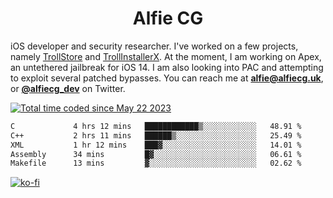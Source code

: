 <h1 align="center">Alfie CG</h1>

iOS developer and security researcher. I've worked on a few projects, namely [TrollStore](https://github.com/opa334/TrollStore) and [TrollInstallerX](https://github.com/alfiecg24/TrollInstallerX). At the moment, I am working on Apex, an untethered jailbreak for iOS 14. I am also looking into PAC and attempting to exploit several patched bypasses. You can reach me at **alfie@alfiecg.uk**, or **[@alfiecg_dev](https://twitter.com/alfiecg_dev)** on Twitter.

<a href="https://wakatime.com/@61592169-b9cf-4af8-b6fa-8ac7d4369b01"><img src="https://wakatime.com/badge/user/61592169-b9cf-4af8-b6fa-8ac7d4369b01.svg" alt="Total time coded since May 22 2023" /></a>
<!---
<img align="center" src="/github-metrics.svg" alt="Metrics" width="500">
-->

 <!--[![GitHub Streak](https://streak-stats.demolab.com/?user=alfiecg24)](https://git.io/streak-stats)-->

<!--START_SECTION:waka-->

```txt
C             4 hrs 12 mins   ████████████▒░░░░░░░░░░░░   48.91 %
C++           2 hrs 11 mins   ██████▒░░░░░░░░░░░░░░░░░░   25.49 %
XML           1 hr 12 mins    ███▓░░░░░░░░░░░░░░░░░░░░░   14.01 %
Assembly      34 mins         █▓░░░░░░░░░░░░░░░░░░░░░░░   06.61 %
Makefile      13 mins         ▓░░░░░░░░░░░░░░░░░░░░░░░░   02.62 %
```

<!--END_SECTION:waka-->

[![ko-fi](https://ko-fi.com/img/githubbutton_sm.svg)](https://ko-fi.com/M4M5R3BHU)
